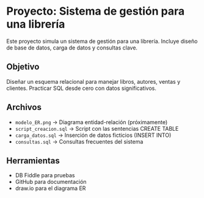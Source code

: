 # Proyecto: Sistema de gestión para una librería

Este proyecto simula un sistema de gestión para una librería. Incluye diseño de base de datos, carga de datos y consultas clave.

## Objetivo

Diseñar un esquema relacional para manejar libros, autores, ventas y clientes. Practicar SQL desde cero con datos significativos.

## Archivos

- `modelo_ER.png` → Diagrama entidad-relación (próximamente)
- `script_creacion.sql` → Script con las sentencias CREATE TABLE
- `carga_datos.sql` → Inserción de datos ficticios (INSERT INTO)
- `consultas.sql` → Consultas frecuentes del sistema

## Herramientas

- DB Fiddle para pruebas
- GitHub para documentación
- draw.io para el diagrama ER


